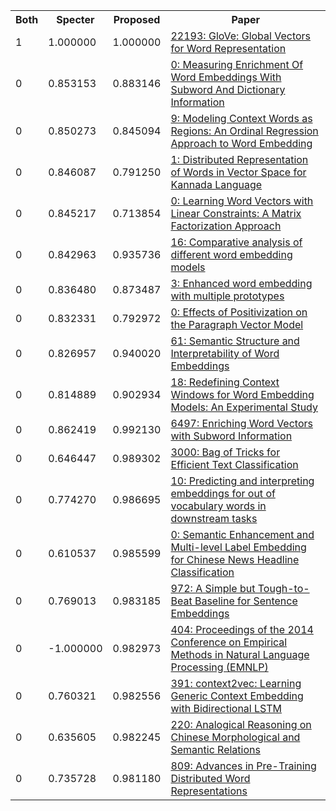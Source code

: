 <html><table><tr>
<th>Both</th>
<th>Specter</th>
<th>Proposed</th>
<th>Paper</th>
</tr>
<tr>
<td>1</td>
<td>1.000000</td>
<td>1.000000</td>
<td><a href="https://www.semanticscholar.org/paper/f37e1b62a767a307c046404ca96bc140b3e68cb5">22193: GloVe: Global Vectors for Word Representation</a></td>
</tr>
<tr>
<td>0</td>
<td>0.853153</td>
<td>0.883146</td>
<td><a href="https://www.semanticscholar.org/paper/bca7cf5353f453a3e0993af847accc219f14797d">0: Measuring Enrichment Of Word Embeddings With Subword And Dictionary Information</a></td>
</tr>
<tr>
<td>0</td>
<td>0.850273</td>
<td>0.845094</td>
<td><a href="https://www.semanticscholar.org/paper/1a57b15f2e0b122028925b580c3b616980f5fd30">9: Modeling Context Words as Regions: An Ordinal Regression Approach to Word Embedding</a></td>
</tr>
<tr>
<td>0</td>
<td>0.846087</td>
<td>0.791250</td>
<td><a href="https://www.semanticscholar.org/paper/d7c5d39bb1c51c4c10c98429bc18b400c05e8c21">1: Distributed Representation of Words in Vector Space for Kannada Language</a></td>
</tr>
<tr>
<td>0</td>
<td>0.845217</td>
<td>0.713854</td>
<td><a href="https://www.semanticscholar.org/paper/f696e771844dc3d17293436490363a69892f2ea8">0: Learning Word Vectors with Linear Constraints: A Matrix Factorization Approach</a></td>
</tr>
<tr>
<td>0</td>
<td>0.842963</td>
<td>0.935736</td>
<td><a href="https://www.semanticscholar.org/paper/2303181e72fcc10faa91cfb0bf38fced4682a6b7">16: Comparative analysis of different word embedding models</a></td>
</tr>
<tr>
<td>0</td>
<td>0.836480</td>
<td>0.873487</td>
<td><a href="https://www.semanticscholar.org/paper/46ccf2c7583ec0e50b1d8570e7ddd6c779221982">3: Enhanced word embedding with multiple prototypes</a></td>
</tr>
<tr>
<td>0</td>
<td>0.832331</td>
<td>0.792972</td>
<td><a href="https://www.semanticscholar.org/paper/41757db952dfb50fe972b6343e1d1e83471d7b4d">0: Effects of Positivization on the Paragraph Vector Model</a></td>
</tr>
<tr>
<td>0</td>
<td>0.826957</td>
<td>0.940020</td>
<td><a href="https://www.semanticscholar.org/paper/cd31379581419f6138fe644bdec5fc88df4a1efd">61: Semantic Structure and Interpretability of Word Embeddings</a></td>
</tr>
<tr>
<td>0</td>
<td>0.814889</td>
<td>0.902934</td>
<td><a href="https://www.semanticscholar.org/paper/ca49121c731fa7a56ba1dadb37f95a36b66064ab">18: Redefining Context Windows for Word Embedding Models: An Experimental Study</a></td>
</tr>
<tr>
<td>0</td>
<td>0.862419</td>
<td>0.992130</td>
<td><a href="https://www.semanticscholar.org/paper/e2dba792360873aef125572812f3673b1a85d850">6497: Enriching Word Vectors with Subword Information</a></td>
</tr>
<tr>
<td>0</td>
<td>0.646447</td>
<td>0.989302</td>
<td><a href="https://www.semanticscholar.org/paper/892e53fe5cd39f037cb2a961499f42f3002595dd">3000: Bag of Tricks for Efficient Text Classification</a></td>
</tr>
<tr>
<td>0</td>
<td>0.774270</td>
<td>0.986695</td>
<td><a href="https://www.semanticscholar.org/paper/fe841ef5aa8f768c04196dbdc0ee10f3ea703574">10: Predicting and interpreting embeddings for out of vocabulary words in downstream tasks</a></td>
</tr>
<tr>
<td>0</td>
<td>0.610537</td>
<td>0.985599</td>
<td><a href="https://www.semanticscholar.org/paper/8411d6041933f164eda5460cb664906c2e1e1404">0: Semantic Enhancement and Multi-level Label Embedding for Chinese News Headline Classification</a></td>
</tr>
<tr>
<td>0</td>
<td>0.769013</td>
<td>0.983185</td>
<td><a href="https://www.semanticscholar.org/paper/3f1802d3f4f5f6d66875dac09112f978f12e1e1e">972: A Simple but Tough-to-Beat Baseline for Sentence Embeddings</a></td>
</tr>
<tr>
<td>0</td>
<td>-1.000000</td>
<td>0.982973</td>
<td><a href="https://www.semanticscholar.org/paper/fdbb252f29ee0b72fc5467c0ae11f7cb30149f46">404: Proceedings of the 2014 Conference on Empirical Methods in Natural Language Processing (EMNLP)</a></td>
</tr>
<tr>
<td>0</td>
<td>0.760321</td>
<td>0.982556</td>
<td><a href="https://www.semanticscholar.org/paper/59761abc736397539bdd01ad7f9d91c8607c0457">391: context2vec: Learning Generic Context Embedding with Bidirectional LSTM</a></td>
</tr>
<tr>
<td>0</td>
<td>0.635605</td>
<td>0.982245</td>
<td><a href="https://www.semanticscholar.org/paper/1f8c70ce22fc5b34ee725d79d4a061b3062f6fc5">220: Analogical Reasoning on Chinese Morphological and Semantic Relations</a></td>
</tr>
<tr>
<td>0</td>
<td>0.735728</td>
<td>0.981180</td>
<td><a href="https://www.semanticscholar.org/paper/95b3d6b9d50bfd4b0a77a096269762b28e218346">809: Advances in Pre-Training Distributed Word Representations</a></td>
</tr>
</table></html>
